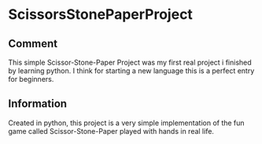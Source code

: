 # ScissorsStonePaperProject
## Comment

This simple Scissor-Stone-Paper Project was my first real project i finished by learning python. I think for starting a new language this is a perfect entry for beginners.

## Information

Created in python, this project is a very simple implementation of the fun game called Scissor-Stone-Paper played with hands in real life.

